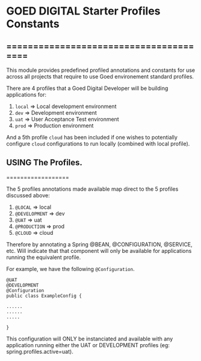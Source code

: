 # GOED DIGITAL Starter Profiles Constants
=======================================
---
This module provides predefined profiled annotations and constants for use across all projects that require to use Goed environement standard profiles.

There are 4 profiles that a Goed Digital Developer will be building applications for:

1. `local` => Local development environment
2. `dev` => Development environment
3. `uat` => User Acceptance Test environment
4. `prod` => Production environment

And a 5th profile `cloud` has been included if one wishes to potentially configure `cloud` configurations to run locally (combined with local profile).

## USING The Profiles.
==================

The 5 profiles annotations made available map direct to the 5 profiles discussed above:

1. `@LOCAL` => local
2. `@DEVELOPMENT` => dev
3. `@UAT` => uat
4. `@PRODUCTION` => prod
5. `@CLOUD` => cloud

Therefore by annotating a Spring @BEAN, @CONFIGURATION, @SERVICE, etc.  Will indicate that that component will only be available for applications running the equivalent profile.

For example, we have the following `@Configuration`.

```
@UAT
@DEVELOPMENT
@Configuration
public class ExampleConfig {

......
......
.....

}

```

This configuration will ONLY be instanciated and available with any application running either the UAT or DEVELOPMENT profiles (eg: spring.profiles.active=uat).

